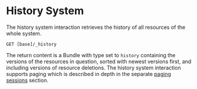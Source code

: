 # History System

The history system interaction retrieves the history of all resources of the whole system.

```
GET [base]/_history
```

The return content is a Bundle with type set to `history` containing the versions of the resources in question, sorted with newest versions first, and including versions of resource deletions. The history system interaction supports paging which is described in depth in the separate [paging sessions](../../api.md#paging-sessions) section.
